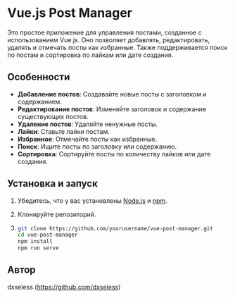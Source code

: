 # Vue.js Post Manager

Это простое приложение для управления постами, созданное с использованием Vue.js. Оно позволяет добавлять, редактировать, удалять и отмечать посты как избранные. Также поддерживается поиск по постам и сортировка по лайкам или дате создания.

## Особенности

- **Добавление постов**: Создавайте новые посты с заголовком и содержанием.
- **Редактирование постов**: Изменяйте заголовок и содержание существующих постов.
- **Удаление постов**: Удаляйте ненужные посты.
- **Лайки**: Ставьте лайки постам.
- **Избранное**: Отмечайте посты как избранные.
- **Поиск**: Ищите посты по заголовку или содержанию.
- **Сортировка**: Сортируйте посты по количеству лайков или дате создания.

## Установка и запуск

1. Убедитесь, что у вас установлены [Node.js](https://nodejs.org/) и [npm](https://www.npmjs.com/).

2. Клонируйте репозиторий.
3. ```bash
   git clone https://github.com/yourusername/vue-post-manager.git
   cd vue-post-manager
   npm install
   npm run serve
## Автор 
dxseless (https://github.com/dxseless)
